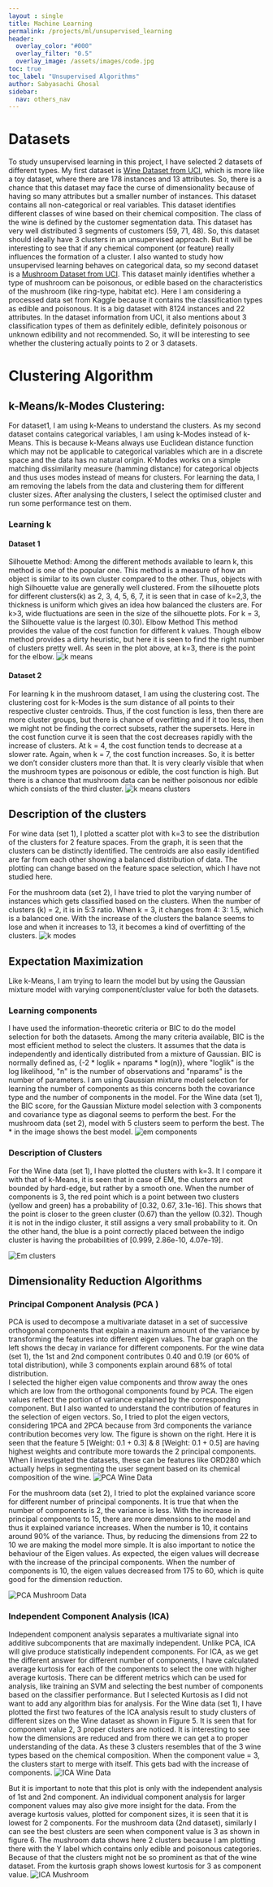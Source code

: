 ```yaml
---
layout : single 
title: Machine Learning 
permalink: /projects/ml/unsupervised_learning
header:
  overlay_color: "#000"
  overlay_filter: "0.5"
  overlay_image: /assets/images/code.jpg
toc: true
toc_label: "Unsupervised Algorithms"
author: Sabyasachi Ghosal
sidebar:
  nav: others_nav
---
```


# Datasets
To study unsupervised learning in this project, I have selected 2 datasets of different types. My first dataset is [Wine Dataset from UCI](https://archive.ics.uci.edu/ml/datasets/wine), which is more like a toy dataset, where there are 178 instances and 13 attributes. So, there is a chance that this dataset may face the curse of dimensionality because of having so many attributes but a smaller number of instances. This dataset contains all non-categorical or real variables. This dataset identifies different classes of wine based on their chemical composition. The class of the wine is defined by the customer segmentation data. This dataset has very well distributed 3 segments of customers (59, 71, 48). So, this dataset should ideally have 3 clusters in an unsupervised approach. But   it will be interesting to see that if any chemical component (or feature) really influences the formation of a cluster. 
I also wanted to study how unsupervised learning behaves on categorical data, so my second dataset is a [Mushroom Dataset from UCI](https://archive.ics.uci.edu/ml/datasets/mushroom). This dataset mainly identifies whether a type of mushroom can be poisonous, or edible based on the characteristics of the mushroom (like ring-type, habitat etc). Here I am considering a processed data set from Kaggle because it contains the classification types as edible and poisonous. It is a big dataset with 8124 instances and 22 attributes. In the dataset information from UCI, it also mentions about 3 classification types of them as definitely edible, definitely poisonous or unknown edibility and not recommended. So, it will be interesting to see whether the clustering actually points to 2 or 3 datasets. 

# Clustering Algorithm
## k-Means/k-Modes Clustering:  
For dataset1, I am using k-Means to understand the clusters. As my second dataset contains categorical variables, I am using k-Modes instead of k-Means. This is because k-Means always use Euclidean distance function which may not be applicable to categorical variables which are in a discrete space and the data has no natural origin. K-Modes works on a simple matching dissimilarity measure (hamming distance) for categorical objects and thus uses modes instead of means for clusters. For learning the data, I am removing the labels from the data and clustering them for different cluster sizes. After analysing the clusters, I select the optimised cluster and run some performance test on them. 
### Learning k 
#### Dataset 1
Silhouette Method: Among the different methods available to learn k, this method is one of the popular one. This method is a measure of how an object is similar to its own cluster compared to the other. Thus, objects with high Silhouette value are generally well clustered. From the silhouette plots for different clusters(k) as 2, 3, 4, 5, 6, 7, it is seen that in case of k=2,3, the thickness is uniform which gives an idea how balanced the clusters are. For k>3, wide fluctuations are seen in the size of the silhouette plots. For k = 3, the Silhouette value is the largest (0.30). 
Elbow Method This method provides the value of the cost function for different k values. Though elbow method provides a dirty heuristic, but here it is seen to find the right number of clusters pretty well. As seen in the plot above, at k=3, there is the point for the elbow.
![k means](/assets/images/ml_assets/ml_kmeans_wine_data.png)

#### Dataset 2
For learning k in the mushroom dataset, I am using the clustering cost. The clustering cost for k-Modes is the sum distance of all points to their respective cluster centroids. Thus, if the cost function is less, then there are more cluster groups, but there is chance of overfitting and if it too less, then we might not be finding the correct subsets, rather the supersets. Here in the cost function curve it is seen that the cost decreases rapidly with the increase of clusters. At k = 4, the cost function tends to decrease at a slower rate. Again, when k = 7, the cost function increases. So, it is better we don’t consider clusters more than that. It is very clearly visible that when the mushroom types are poisonous or edible, the cost function is high. But there is a chance that mushroom data can be neither poisonous nor edible which consists of the third cluster. 
![k means clusters](/assets/images/ml_assets/ml_num_clusters_mushroom_data.png)

## Description of the clusters
For wine data (set 1), I plotted a scatter plot with k=3 to see the distribution of the clusters for 2 feature spaces. From the graph, it is seen that the clusters can be distinctly identified. The centroids are also easily identified are far from each other showing a balanced distribution of data. The plotting can change based on the feature space selection, which I have not studied here. 

For the mushroom data (set 2), I have tried to plot the varying number of instances which gets classified based on the clusters. When the number of clusters (k) = 2, it is in 5:3 ratio. When k = 3, it changes from 4: 3: 1.5, which is a balanced one.  With the increase of the clusters the balance seems to lose and when it increases to 13, it becomes a kind of overfitting of the clusters. 
![k modes](/assets/images/ml_assets/ml_kmodes.png)

## Expectation Maximization
Like k-Means, I am trying to learn the model but by using the Gaussian mixture model with varying component/cluster value for both the datasets.
### Learning components
I have used the information-theoretic criteria or BIC to do the model selection for both the datasets. Among the many criteria available, BIC is the most efficient method to select the clusters. It assumes that the data is independently and identically distributed from a mixture of Gaussian. BIC is normally defined as, {-2 * loglik + nparams * log(n)}, where "loglik" is the log likelihood, "n" is the number of observations and "nparams" is the number of parameters. I am using Gaussian mixture model selection for learning the number of components as this concerns both the covariance type and the number of components in the model.
For the Wine data (set 1), the BIC score, for the Gaussian Mixture model selection with 3 components and covariance type as diagonal seems to perform the best. For the mushroom data (set 2), model with 5 clusters seem to perform the best. The * in the image shows the best model. 
![em components](/assets/images/ml_assets/ml_em_components.png)

### Description of Clusters
For the Wine data (set 1), I have plotted the clusters with k=3. It I compare it with that of k-Means, it is seen that in case of EM, the clusters are not bounded by hard-edge, but rather by a smooth one. When the number of components is 3, the red point which is a point between two clusters (yellow and green) has a probability of [0.32, 0.67, 3.1e-16]. This shows that the point is closer to the green cluster (0.67) than the yellow (0.32). Though it is not in the indigo cluster, it still assigns a very small probability to it. On the other hand, the blue is a point correctly placed between the indigo cluster is having the probabilities of [0.999, 2.86e-10, 4.07e-19].

![Em clusters](/assets/images/ml_assets/ml_clusters_wine_data_em.png)

## Dimensionality Reduction Algorithms
### Principal Component Analysis (PCA )
PCA is used to decompose a multivariate dataset in a set of successive orthogonal components that explain a maximum amount of the variance by transforming the features into different eigen values. The bar graph on the left shows the decay in variance for different components. For the wine data (set 1), the 1st and 2nd component contributes 0.40 and 0.19 (or 60% of total distribution), while 3 components explain around 68% of total distribution.  
I selected the higher eigen value components and throw away the ones which are low from the orthogonal components found by PCA. The eigen values reflect the portion of variance explained by the corresponding component. But I also wanted to understand the contribution of features in the selection of eigen vectors. So, I tried to plot the eigen vectors, considering 1PCA and 2PCA because from 3rd components the variance contribution becomes very low. The figure is shown on the right.
Here it is seen that the feature 5 [Weight: 0.1 + 0.3] & 8 [Weight: 0.1 + 0.5] are having highest weights and contribute more towards the 2 principal components. When I investigated the datasets, these can be features like ORD280 which actually helps in segmenting the user segment based on its chemical composition of the wine. 
![PCA Wine Data](/assets/images/ml_assets/ml_pca_components_wine_data.png)

For the mushroom data (set 2), I tried to plot the explained variance score for different number of principal components. It is true that when the number of components is 2, the variance is less. With the increase in principal components to 15, there are more dimensions to the model and thus it explained variance increases. When the number is 10, it contains around 90% of the variance. Thus, by reducing the dimensions from 22 to 10 we are making the model more simple. It is also important to notice the behaviour of the Eigen values. As expected, the eigen values will decrease with the increase of the principal components. When the number of components is 10, the eigen values decreased from 175 to 60, which is quite good for the dimension reduction.

![PCA Mushroom Data](/assets/images/ml_assets/ml_pca_mushroom_data.png)

###  Independent Component Analysis (ICA)
Independent component analysis separates a multivariate signal into additive subcomponents that are maximally independent. Unlike PCA, ICA will give produce statistically independent components. For ICA, as we get the different answer for different number of components, I have calculated average kurtosis for each of the components to select the one with higher average kurtosis. There can be different metrics which can be used for analysis, like training an SVM and selecting the best number of components based on the classifier performance. But I selected Kurtosis as I did not want to add any algorithm bias for analysis. 
For the Wine data (set 1), I have plotted the first two features of the ICA analysis result to study clusters of different sizes on the Wine dataset as shown in Figure 5. It is seen that for component value 2, 3 proper clusters are noticed.  It is interesting to see how the dimensions are reduced and from there we can get a to proper understanding of the data. As these 3 clusters resembles that of the 3 wine types based on the chemical composition. When the component value = 3, the clusters start to merge with itself. This gets bad with the increase of components.
![ICA Wine Data](/assets/images/ml_assets/ml_ica_wine_data.png)


But it is important to note that this plot is only with the independent analysis of 1st and 2nd component. An individual component analysis for larger component values may also give more insight for the data. From the average kurtosis values, plotted for component sizes, it is seen that it is lowest for 2 components. 
For the mushroom data (2nd dataset), similarly I can see the best clusters are seen when component value is 3 as shown in figure 6. The mushroom data shows here 2 clusters because I am plotting there with the Y label which contains only edible and poisonous categories. Because of that the clusters might not be so prominent as that of the wine dataset. From the kurtosis graph shows lowest kurtosis for 3 as component value.
![ICA Mushroom](/assets/images/ml_assets/ml_ica_mushroom_data.png)